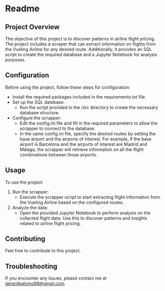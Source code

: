 # Readme

## Project Overview

The objective of this project is to discover patterns in airline flight pricing. The project includes a scraper that can extract information on flights from the Vueling Airline for any desired route. Additionally, it provides an SQL script to create the required database and a Jupyter Notebook for analysis purposes.

## Configuration

Before using the project, follow these steps for configuration:
- Install the required packages included in the requirements.txt file.
- Set up the SQL database:
    - Run the script provided in the /src directory to create the necessary database structure.
- Configure the scrapper:
    - Edit the config.ini file and fill in the required parameters to allow the scrapper to connect to the database.
    - In the same config.ini file, specify the desired routes by setting the base airport and the airports of interest. For example, if the base airport is Barcelona and the airports of interest are Madrid and Málaga, the scrapper will retrieve information on all the flight combinations between those airports.

## Usage

To use the project:
1. Run the scrapper:
    - Execute the scrapper script to start extracting flight information from the Vueling Airline based on the configured routes.
2. Analyze the data:
    - Open the provided Jupyter Notebook to perform analysis on the collected flight data. Use this to discover patterns and insights related to airline flight pricing.

## Contributing

Feel free to contribute to this project.

## Troubleshooting

If you encounter any issues, please contact me at gerardpalomo88@gmail.com.
